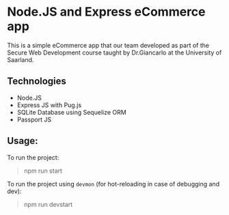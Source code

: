 # Node.JS and Express eCommerce app 
This is a simple eCommerce app that our team developed as part of the Secure Web Development course taught by Dr.Giancarlo at the University of Saarland. 

## Technologies
 
 - Node.JS 
 - Express JS with Pug.js 
 - SQLite Database using Sequelize ORM 
 - Passport JS 

## Usage:

To run the project:
> npm run start

To run the project using `devmon` (for hot-reloading in case of debugging and dev):
> npm run devstart
